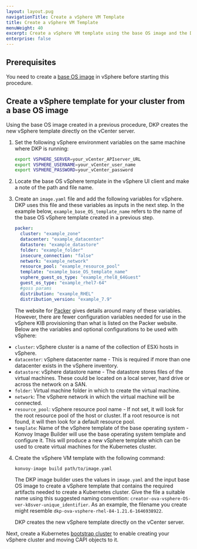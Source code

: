 ```yaml
---
layout: layout.pug
navigationTitle: Create a vSphere VM Template
title: Create a vSphere VM Template
menuWeight: 40
excerpt: Create a vSphere VM template using the base OS image and the DKP image builder
enterprise: false
---
```


## Prerequisites

You need to create a [base OS image][vsphere-base-os-image] in vSphere before starting this procedure.

## Create a vSphere template for your cluster from a base OS image

Using the base OS image created in a previous procedure, DKP creates the new vSphere template directly on the vCenter server.

1. Set the following vSphere environment variables on the same machine where DKP is running:

    ```bash
    export VSPHERE_SERVER=your_vCenter_APIserver_URL
    export VSPHERE_USERNAME=your_vCenter_user_name
    export VSPHERE_PASSWORD=your_vCenter_password
    ```

1. Locate the base OS vSphere template in the vSphere UI client and make a note of the path and file name.

1. Create an `image.yaml` file and add the following variables for vSphere. DKP uses this file and these variables as inputs in the next step. In the example below, `example_base_OS_template_name` refers to the name of the base OS vSphere template created in a previous step.

    ```yaml
    packer:
      cluster: "example_zone"
      datacenter: "example_datacenter"
      datastore: "example_datastore"
      folder: "example_folder"
      insecure_connection: "false"
      network: "example_network"
      resource_pool: "example_resource_pool"
      template: "example_base_OS_template_name"
      vsphere_guest_os_type: "example_rhel8_64Guest"
      guest_os_type: "example_rhel7-64"
      #goss params
      distribution: "example_RHEL"
      distribution_version: "example_7.9"
    ```

    The website for [Packer](https://www.packer.io/plugins/builders/vsphere/vsphere-clone) gives details around many of these variables. However, there are fewer configuration variables needed for use in the vSphere KIB provisioning than what is listed on the Packer website. Below are the variables and optional configurations to be used with vSphere:

-    `cluster`: vSphere cluster is a name of the collection of ESXi hosts in vSphere.
-    `datacenter`: vSphere datacenter name - This is required if more than one datacenter exists in the vSphere inventory.
-    `datastore`: vSphere datastore name - The datastore stores files of the virtual machines. These could be located on a local server, hard drive or across the network on a SAN.
-    `folder`: Virtual machine folder in which to create the virtual machine.
-    `network`: The vSphere network in which the virtual machine will be connected.
-    `resource_pool`: vSphere resource pool name - If not set, it will look for the root resource pool of the host or cluster. If a root resource is not found, it will then look for a default resource pool.
-    `template`: Name of the vSphere template of the base operating system - Konvoy Image Builder will use the base operating system template and configure it. This will produce a new vSphere template which can be used to create virtual machines for the Kubernetes cluster.

4. Create the vSphere VM template with the following command:

   ```bash
   konvoy-image build path/to/image.yaml
   ```

    The DKP image builder uses the values in `image.yaml` and the input base OS image to create a vSphere template that contains the required artifacts needed to create a Kubernetes cluster. Give the file a suitable name using this suggested naming convention: `creator-ova-vsphere-OS-ver-k8sver-unique_identifier`. As an example, the filename you create might resemble `dkp-ova-vsphere-rhel-84-1.21.6-1646938922`.

   DKP creates the new vSphere template directly on the vCenter server.

Next, create a Kubernetes [bootstrap cluster][bootstrap] to enable creating your vSphere cluster and moving CAPI objects to it.

[vsphere-base-os-image]: ../create-base-os-image/
[bootstrap]: ../bootstrap

